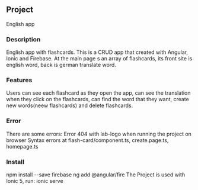 ## Project

English app

### Description

English app with flashcards. This is a CRUD app that created with Angular, Ionic and Firebase. At the main page s an array of flashcards, its front site is english word, back is german translate word.

### Features

Users can see each flashcard as they open the app, can see the translation when they click on the flashcards, can find the word that they want, create new words(neew flashcards) and delete flashcards.

### Error

There are some errors:
Error 404 with lab-logo when running the project on browser
Syntax errors at flash-card/component.ts, create.page.ts, homepage.ts

### Install

npm install --save firebase
ng add @angular/fire
The Project is used with Ionic 5, run:
ionic serve

